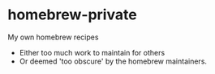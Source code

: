 # homebrew-private
My own homebrew recipes

- Either too much work to maintain for others
- Or deemed 'too obscure' by the homebrew maintainers.
